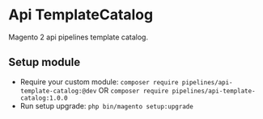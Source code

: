 # Api TemplateCatalog

Magento 2 api pipelines template catalog.

## Setup module

- Require your custom module: `composer require pipelines/api-template-catalog:@dev` OR `composer require pipelines/api-template-catalog:1.0.0`
- Run setup upgrade: `php bin/magento setup:upgrade`
